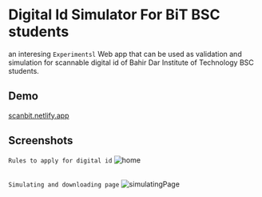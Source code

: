 # Digital Id Simulator For BiT BSC students

an interesing ```Experimentsl``` Web app that can be used as validation and simulation for scannable digital id of Bahir Dar Institute of Technology BSC students.

## Demo

<a href="https://scanbit.netlify.app">scanbit.netlify.app</a>
<br />

## Screenshots

```Rules to apply for digital id```
![home](https://github.com/sgc93/BiT_digital_id_simulator/blob/main/public/screenshot/home.png)
<br /><br />

```Simulating and downloading page```
![simulatingPage](https://github.com/sgc93/BiT_digital_id_simulator/blob/main/public/screenshot/simulating.png)
<br /><br />
